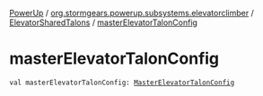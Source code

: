 [PowerUp](../../index.md) / [org.stormgears.powerup.subsystems.elevatorclimber](../index.md) / [ElevatorSharedTalons](index.md) / [masterElevatorTalonConfig](./master-elevator-talon-config.md)

# masterElevatorTalonConfig

`val masterElevatorTalonConfig: `[`MasterElevatorTalonConfig`](-master-elevator-talon-config/index.md)